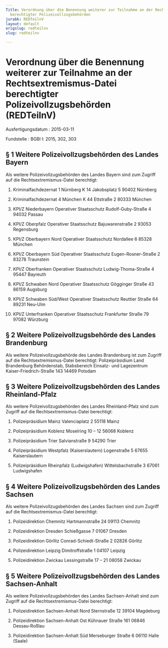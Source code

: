 ```yaml
---
Title: Verordnung über die Benennung weiterer zur Teilnahme an der Rechtsextremismus-Datei
  berechtigter Polizeivollzugsbehörden
jurabk: REDTeilnV
layout: default
origslug: redteilnv
slug: redteilnv

---
```


# Verordnung über die Benennung weiterer zur Teilnahme an der Rechtsextremismus-Datei berechtigter Polizeivollzugsbehörden (REDTeilnV)

Ausfertigungsdatum
:   2015-03-11

Fundstelle
:   BGBl I: 2015, 302, 303


## § 1 Weitere Polizeivollzugsbehörden des Landes Bayern

Als weitere Polizeivollzugsbehörden des Landes Bayern sind zum Zugriff auf die Rechtsextremismus-Datei berechtigt:

1.  Kriminalfachdezernat 1 Nürnberg
    K 14
    Jakobsplatz 5
    90402 Nürnberg


2.  Kriminalfachdezernat 4 München
    K 44
    Ettstraße 2
    80333 München


3.  KPI/Z Niederbayern
    Operativer Staatsschutz
    Rudolf-Guby-Straße 4
    94032 Passau


4.  KPI/Z Oberpfalz
    Operativer Staatsschutz
    Bajuwarenstraße 2
    93053 Regensburg


5.  KPI/Z Oberbayern Nord
    Operativer Staatsschutz
    Nordallee 6
    85328 München


6.  KPI/Z Oberbayern Süd
    Operativer Staatsschutz
    Eugen-Rosner-Straße 2
    83278 Traunstein


7.  KPI/Z Oberfranken
    Operativer Staatsschutz
    Ludwig-Thoma-Straße 4
    95447 Bayreuth


8.  KPI/Z Schwaben Nord
    Operativer Staatsschutz
    Gögginger Straße 43
    86159 Augsburg


9.  KPI/Z Schwaben Süd/West
    Operativer Staatsschutz
    Reuttier Straße 64
    89231 Neu-Ulm


10. KPI/Z Unterfranken
    Operativer Staatsschutz
    Frankfurter Straße 79
    97082 Würzburg





## § 2 Weitere Polizeivollzugsbehörde des Landes Brandenburg

Als weitere Polizeivollzugsbehörde des Landes Brandenburg ist zum Zugriff auf die Rechtsextremismus-Datei berechtigt:
Polizeipräsidium Land Brandenburg
Behördenstab, Stabsbereich Einsatz- und Lagezentrum
Kaiser-Friedrich-Straße 143
14469 Potsdam


## § 3 Weitere Polizeivollzugsbehörden des Landes Rheinland-Pfalz

Als weitere Polizeivollzugsbehörden des Landes Rheinland-Pfalz sind zum Zugriff auf die Rechtsextremismus-Datei berechtigt:

1.  Polizeipräsidium Mainz
    Valenciaplatz 2
    55118 Mainz


2.  Polizeipräsidium Koblenz
    Moselring 10 – 12
    56068 Koblenz


3.  Polizeipräsidium Trier
    Salvianstraße 9
    54290 Trier


4.  Polizeipräsidium Westpfalz (Kaiserslautern)
    Logenstraße 5
    67655 Kaiserslautern


5.  Polizeipräsidium Rheinpfalz (Ludwigshafen)
    Wittelsbachstraße 3
    67061 Ludwigshafen





## § 4 Weitere Polizeivollzugsbehörden des Landes Sachsen

Als weitere Polizeivollzugsbehörden des Landes Sachsen sind zum Zugriff auf die Rechtsextremismus-Datei berechtigt:

1.  Polizeidirektion Chemnitz
    Hartmannstraße 24
    09113 Chemnitz


2.  Polizeidirektion Dresden
    Schießgasse 7
    01067 Dresden


3.  Polizeidirektion Görlitz
    Conrad-Schiedt-Straße 2
    02826 Görlitz


4.  Polizeidirektion Leipzig
    Dimitroffstraße 1
    04107 Leipzig


5.  Polizeidirektion Zwickau
    Lessingstraße 17 – 21
    08058 Zwickau





## § 5 Weitere Polizeivollzugsbehörden des Landes Sachsen-Anhalt

Als weitere Polizeivollzugsbehörden des Landes Sachsen-Anhalt sind zum Zugriff auf die Rechtsextremismus-Datei berechtigt:

1.  Polizeidirektion Sachsen-Anhalt Nord
    Sternstraße 12
    39104 Magdeburg


2.  Polizeidirektion Sachsen-Anhalt Ost
    Kühnauer Straße 161
    06846 Dessau-Roßlau


3.  Polizeidirektion Sachsen-Anhalt Süd
    Merseburger Straße 6
    06110 Halle (Saale)




